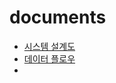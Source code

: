 # documents

- [시스템 설계도](https://github.com/NewTypeChampion/documents/blob/main/system-schematic-white-background.png?raw=true)
- [데이터 플로우](https://github.com/NewTypeChampion/documents/blob/main/data-flow-white-background.png?raw=true)
- 
